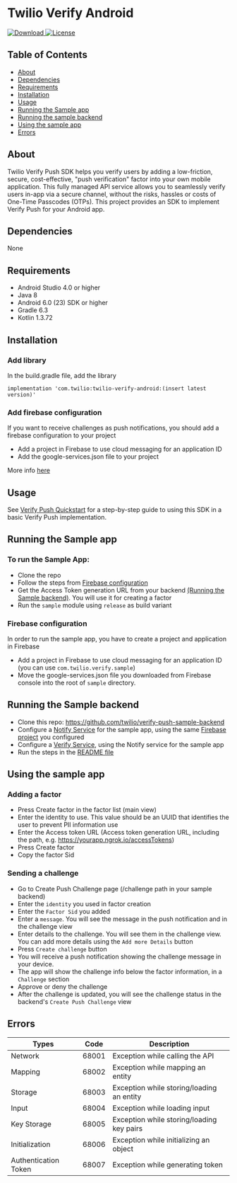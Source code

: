 # Twilio Verify Android

[![Download](https://api.bintray.com/packages/twilio/releases/twilio-verify-android/images/download.svg) ](https://bintray.com/twilio/releases/twilio-verify-android/_latestVersion)
[![License](https://img.shields.io/badge/License-Apache%202-blue.svg?logo=law)](https://github.com/twilio/twilio-verify-android/blob/main/LICENSE)

## Table of Contents

* [About](#About)
* [Dependencies](#Dependencies)
* [Requirements](#Requirements)
* [Installation](#Installation)
* [Usage](#Usage)
* [Running the Sample app](#SampleApp)
* [Running the sample backend](#SampleBackend)
* [Using the sample app](#UsingSampleApp)
* [Errors](#Errors)

<a name='About'></a>

## About
Twilio Verify Push SDK helps you verify users by adding a low-friction, secure, cost-effective, "push verification" factor into your own mobile application. This fully managed API service allows you to seamlessly verify users in-app via a secure channel, without the risks, hassles or costs of One-Time Passcodes (OTPs).
This project provides an SDK to implement Verify Push for your Android app.

<a name='Dependencies'></a>

## Dependencies

None

<a name='Requirements'></a>

## Requirements
* Android Studio 4.0 or higher
* Java 8
* Android 6.0 (23) SDK or higher
* Gradle 6.3
* Kotlin 1.3.72

<a name='Installation'></a>

## Installation

### Add library

In the build.gradle file, add the library

```implementation 'com.twilio:twilio-verify-android:(insert latest version)'```

### Add firebase configuration
If you want to receive challenges as push notifications, you should add a firebase configuration to your project
* Add a project in Firebase to use cloud messaging for an application ID
* Add the google-services.json file to your project

More info [here](https://firebase.google.com/docs/android/setup#console)

<a name='Usage'></a>

## Usage

See [Verify Push Quickstart](https://www.twilio.com/docs/verify/quickstarts/push-android) for a step-by-step guide to using this SDK in a basic Verify Push implementation.

<a name='SampleApp'></a>

## Running the Sample app

### To run the Sample App:
* Clone the repo
* Follow the steps from [Firebase configuration](#FirebaseConfiguration)
* Get the Access Token generation URL from your backend [(Running the Sample backend)](#SampleBackend). You will use it for creating a factor
* Run the `sample` module using `release` as build variant

<a name='FirebaseConfiguration'></a>

### Firebase configuration

In order to run the sample app, you have to create a project and application in Firebase
* Add a project in Firebase to use cloud messaging for an application ID (you can use `com.twilio.verify.sample`)
* Move the google-services.json file you downloaded from Firebase console into the root of `sample` directory.

<a name='SampleBackend'></a>

## Running the Sample backend

* Clone this repo: https://github.com/twilio/verify-push-sample-backend
* Configure a [Notify Service](https://www.twilio.com/docs/verify/quickstarts/push-android#configure-or-select-a-notify-service) for the sample app, using the same [Firebase project](#FirebaseConfiguration) you configured
* Configure a [Verify Service](https://www.twilio.com/docs/verify/quickstarts/push-android#configure-a-verify-service), using the Notify service for the sample app
* Run the steps in the [README file](https://github.com/twilio/verify-push-sample-backend/blob/master/README.md)

<a name='UsingSampleApp'></a>

## Using the sample app

### Adding a factor
* Press Create factor in the factor list (main view)
* Enter the identity to use. This value should be an UUID that identifies the user to prevent PII information use
* Enter the Access token URL (Access token generation URL, including the path, e.g. https://yourapp.ngrok.io/accessTokens)
* Press Create factor
* Copy the factor Sid

### Sending a challenge
* Go to Create Push Challenge page (/challenge path in your sample backend)
* Enter the `identity` you used in factor creation
* Enter the `Factor Sid` you added
* Enter a `message`. You will see the message in the push notification and in the challenge view
* Enter details to the challenge. You will see them in the challenge view. You can add more details using the `Add more Details` button
* Press `Create challenge` button
* You will receive a push notification showing the challenge message in your device. 
* The app will show the challenge info below the factor information, in a `Challenge` section
* Approve or deny the challenge
* After the challenge is updated, you will see the challenge status in the backend's `Create Push Challenge` view

<a name='Errors'></a>

## Errors
Types | Code | Description
---------- | ----------- | -----------
Network | 68001 | Exception while calling the API
Mapping | 68002 | Exception while mapping an entity
Storage | 68003 | Exception while storing/loading an entity
Input | 68004 | Exception while loading input
Key Storage | 68005 | Exception while storing/loading key pairs
Initialization | 68006 | Exception while initializing an object
Authentication Token | 68007 | Exception while generating token
